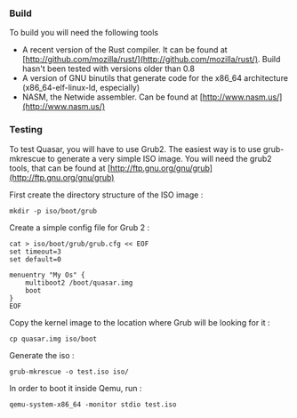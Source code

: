 ### Build

To build you will need the following tools

* A recent version of the Rust compiler. It can be found at [http://github.com/mozilla/rust/](http://github.com/mozilla/rust/). Build hasn't been tested with versions older than 0.8
* A version of GNU binutils that generate code for the x86_64 architecture (x86_64-elf-linux-ld, especially)
* NASM, the Netwide assembler. Can be found at [http://www.nasm.us/](http://www.nasm.us/)

### Testing

To test Quasar, you will have to use Grub2. The easiest way is to use grub-mkrescue to generate a very simple ISO image. 
You will need the grub2 tools, that can be found at [http://ftp.gnu.org/gnu/grub](http://ftp.gnu.org/gnu/grub)

First create the directory structure of the ISO image :

```shell
mkdir -p iso/boot/grub
```

Create a simple config file for Grub 2 :

```shell
cat > iso/boot/grub/grub.cfg << EOF
set timeout=3
set default=0

menuentry "My Os" {
    multiboot2 /boot/quasar.img
    boot
}
EOF
```

Copy the kernel image to the location where Grub will be looking for it :

```shell
cp quasar.img iso/boot
```

Generate the iso :

```shell
grub-mkrescue -o test.iso iso/
```

In order to boot it inside Qemu, run :

```shell
qemu-system-x86_64 -monitor stdio test.iso
```
